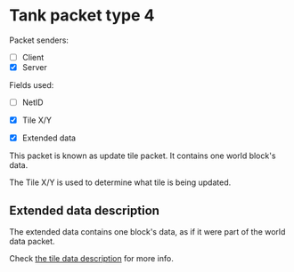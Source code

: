 # Tank packet type 4

Packet senders:
- [ ] Client
- [x] Server

Fields used:
- [ ] NetID
- [x] Tile X/Y
- [x] Extended data


This packet is known as update tile packet. It contains one world block's data.

The Tile X/Y is used to determine what tile is being updated.

## Extended data description

The extended data contains one block's data, as if it were part of the world data packet.

Check [the tile data description](type04.md#tile-data-description) for more info.

